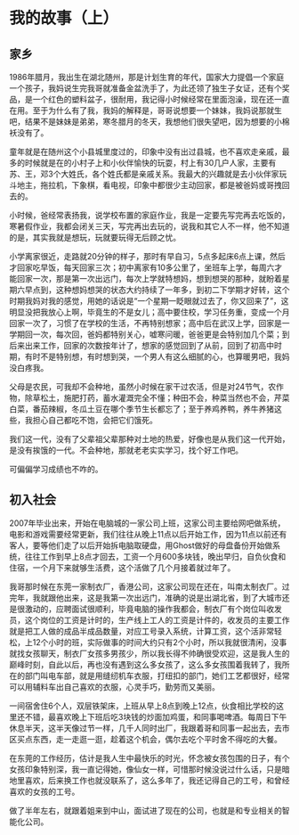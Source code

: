 # 我的故事（上）

## 家乡

1986年腊月，我出生在湖北随州，那是计划生育的年代，国家大力提倡一个家庭一个孩子，我妈说生完我哥就准备金盆洗手了，为此还领了独生子女证，还有个奖品，是一个红色的塑料盆子，很耐用，我记得小时候经常在里面泡澡，现在还一直在用。至于为什么有了我，我妈的解释是，哥哥说想要一个妹妹，我妈说那就生吧，结果不是妹妹是弟弟，寒冬腊月的冬天，我想他们很失望吧，因为想要的小棉袄没有了。

童年就是在随州这个小县城里度过的，印象中没有出过县城，也不喜欢走亲戚，最多的时候就是在的小村子上和小伙伴愉快的玩耍，村上有30几户人家，主要有苏、王，邓3个大姓氏，各个姓氏都是亲戚关系。我最大的兴趣就是去小伙伴家玩斗地主，拖拉机，下象棋，看电视，印象中都很少主动回家，都是被爸妈或哥拽回去的。

小时候，爸经常表扬我，说学校布置的家庭作业，我是一定要先写完再去吃饭的，寒暑假作业，我都会闭关三天，写完再出去玩的，说我和其它人不一样，他不知道的是，其实我就是想玩，玩就要玩得无后顾之忧。

小学离家很近，走路就20分钟的样子，那时有早自习，5点多起床6点上课，然后才回家吃早饭，每天回家三次；初中离家有10多公里了，坐班车上学，每周六才能回家一次，那是第一次出远门，每次上学就特想妈，想到想哭的那种，就盼着星期六早点到，这种想妈想哭的状态大约持续了一年多，到初二下学期才好转，这个时期我妈对我的感觉，用她的话说是“一个星期一眨眼就过去了，你又回来了”，这明显没把我放心上啊，毕竟生的不是女儿；高中要住校，学习任务重，变成一个月回家一次了，习惯了在学校的生活，不再特别想家；高中后在武汉上学，回家是一学期回一次，每次回，爸妈都特别关心，嘘寒问暖，爸爸更是会特别加几个菜；到后来出来工作，回家的次数按年计了，想家的感觉回到了从前，回到了初高中时期，有时不是特别想，有时想到哭，一个男人有这么细腻的心，也算暖男吧，我妈没白疼我。

父母是农民，可我却不会种地，虽然小时候在家干过农活，但是对24节气，农作物，除草松土，施肥打药，蓄水灌溉完全不懂；种田不会，种菜当然也不会，芹菜白菜，番茄辣椒，冬瓜土豆在哪个季节生长都忘了；至于养鸡养鸭，养牛养猪这些，我担心自己都吃不饱，会把它们饿死。

我们这一代，没有了父辈祖父辈那种对土地的热爱，好像也是从我们这一代开始，是没有挨饿的一代。不会种地，那就老老实实学习，找个好工作吧。

可偏偏学习成绩也不咋的。

## 初入社会

2007年毕业出来，开始在电脑城的一家公司上班，这家公司主要给网吧做系统，电影和游戏需要经常更新，我们往往从晚上11点以后开始工作，因为11点以前还有客人，要等他们走了以后开始拆电脑取硬盘，用Ghost做好的母盘备份开始做系统，往往工作到早上8点才回去，工资一个月600多块钱，晚出早归，自负伙食和住宿，一个月下来就够生活费，这个活做了几个月接着就过年了。

我哥那时候在东莞一家制衣厂，香港公司，这家公司现在还在，叫南太制衣厂。过完年，我就跟他出来，这是我第一次出远门，准确的说是出湖北省，到了大城市还是很激动的，应聘面试很顺利，毕竟电脑的操作我都会，制衣厂有个岗位叫收发员，这个岗位的工资是计时的，生产线上工人的工资是计件的，收发员的主要工作就是把工人做的成品半成品数量，对应工号录入系统，计算工资，这个活非常轻松，上12个小时的班，实际做事的时间大约只有2个小时，所以我就很清闲，没事就找女孩聊天，制衣厂女孩多男孩少，所以我长得不帅确很受欢迎，这是我人生的巅峰时刻，自此以后，再也没有遇到这么多女孩了，这么多女孩围着我转了，我所在的部门叫电车部，就是用缝纫机车衣服，打纽扣的部门，她们工艺都很好，经常可以用辅料车出自己喜欢的衣服，心灵手巧，勤劳而又美丽。

一间宿舍住6个人，双层铁架床，上班从早上8点到晚上12点，伙食相比学校的这里还不错，最喜欢晚上下班后吃3块钱的炒面加鸡蛋，和同事喝啤酒。每周日下午休息半天，这半天像过节一样，几千人同时出厂，我跟着哥和同事一起出去，去市区买点东西，走一走逛一逛，趁着这个机会，偶尔去吃个平时舍不得吃的大餐。

在东莞的工作经历，估计是我人生中最快乐的时光，怀念被女孩包围的日子，有个女孩印象特别深，我一直记得她，像仙女一样，可惜那时候没说过什么话，只是暗地里喜欢，后来换工作也就没联系了，这么多年了，我还记得自己的工号，和曾经喜欢的女孩的工号。

做了半年左右，就跟着姐来到中山，面试进了现在的公司，也就是和专业相关的智能化公司。
